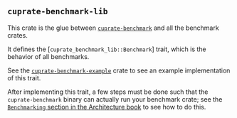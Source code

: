 ## `cuprate-benchmark-lib`
This crate is the glue between
[`cuprate-benchmark`](https://github.com/Cuprate/cuprate/tree/benches/benches/benchmark/bin)
and all the benchmark crates.

It defines the [`cuprate_benchmark_lib::Benchmark`] trait,
which is the behavior of all benchmarks.

See the [`cuprate-benchmark-example`](https://github.com/Cuprate/cuprate/tree/benches/benches/benchmark/example)
crate to see an example implementation of this trait.

After implementing this trait, a few steps must
be done such that the `cuprate-benchmark` binary
can actually run your benchmark crate; see the
[`Benchmarking` section in the Architecture book](https://architecture.cuprate.org/benchmarking/intro.html)
to see how to do this.